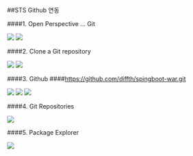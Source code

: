 ##STS Github 연동

####1. Open Perspective  ... Git

![](https://github.com/diffth/spingboot-war/blob/master/readmeImg/g01.png)
![](https://github.com/diffth/spingboot-war/blob/master/readmeImg/g02.png)

####2. Clone a Git repository

![](https://github.com/diffth/spingboot-war/blob/master/readmeImg/g03.png)
![](https://github.com/diffth/spingboot-war/blob/master/readmeImg/g04.png)

####3. Github
####https://github.com/diffth/spingboot-war.git

![](https://github.com/diffth/spingboot-war/blob/master/readmeImg/g05.png)
![](https://github.com/diffth/spingboot-war/blob/master/readmeImg/g06.png)
![](https://github.com/diffth/spingboot-war/blob/master/readmeImg/g07.png)

####4. Git Repositories

![](https://github.com/diffth/spingboot-war/blob/master/readmeImg/g08.png)

####5. Package Explorer

![](https://github.com/diffth/spingboot-war/blob/master/readmeImg/g09.png)